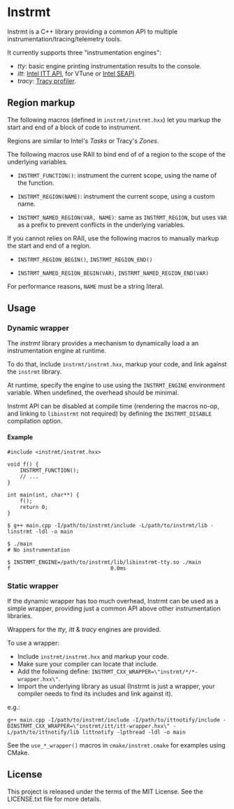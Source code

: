 # Instrmt

Instrmt is a C++ library providing a common API to multiple instrumentation/tracing/telemetry tools.

It currently supports three "instrumentation engines":

- _tty_: basic engine printing instrumentation results to the console.
- _itt_: [Intel ITT API](https://software.intel.com/content/www/us/en/develop/articles/intel-itt-api-open-source.html), for VTune or [Intel SEAPI](https://github.com/intel/IntelSEAPI).
- _tracy_: [Tracy profiler](https://github.com/wolfpld/tracy).

## Region markup

The following macros (defined in `instrmt/instrmt.hxx`) let you markup the start and end of a block of code to instrument.

Regions are similar to Intel's *Tasks* or Tracy's *Zones*.

The following macros use RAII to bind end of of a region to the scope of the underlying variables.

- `INSTRMT_FUNCTION()`: instrument the current scope, using the name of the function.

- `INSTRMT_REGION(NAME)`: instrument the current scope, using a custom name.

- `INSTRMT_NAMED_REGION(VAR, NAME)`: same as `INSTRMT_REGION`, but uses `VAR` as a prefix to prevent conflicts in the underlying variables.

If you cannot relies on RAII, use the following macros to manually markup the start and end of a region.

- `INSTRMT_REGION_BEGIN()`, `INSTRMT_REGION_END()`

- `INSTRMT_NAMED_REGION_BEGIN(VAR)`, `INSTRMT_NAMED_REGION_END(VAR)`

For performance reasons, `NAME` must be a string literal.

## Usage

### Dynamic wrapper

The *instrmt* library provides a mechanism to dynamically load a an instrumentation engine at runtime.

To do that, include `instrmt/instrmt.hxx`, markup your code, and link against the `instrmt` library.

At runtime, specify the engine to use using the `INSTRMT_ENGINE` environment variable. When undefined, the overhead should be minimal.

Instrmt API can be disabled at compile time (rendering the macros no-op, and linking to `libinstrmt` not required) by defining the `INSTRMT_DISABLE` compilation option.

#### Example

```
#include <instrmt/instrmt.hxx>

void f() {
    INSTRMT_FUNCTION();
    // ...
}

int main(int, char**) {
    f();
    return 0;
}
```

```
$ g++ main.cpp -I/path/to/instrmt/include -L/path/to/instrmt/lib -linstrmt -ldl -o main

$ ./main
# No instrumentation

$ INSTRMT_ENGINE=/path/to/instrmt/lib/libinstrmt-tty.so ./main
f                                0.0ms
```

### Static wrapper

If the dynamic wrapper has too much overhead, Instrmt can be used as a simple wrapper, providing just a common API above other instrumentation libraries.

Wrappers for the _tty_, _itt_ & _tracy_ engines are provided.

To use a wrapper:

- Include `instrmt/instrmt.hxx` and markup your code.
- Make sure your compiler can locate that include.
- Add the following define: `INSTRMT_CXX_WRAPPER=\"instrmt/*/*-wrapper.hxx\"`.
- Import the underlying library as usual (Instrmt is just a wrapper, your compiler needs to find its includes and link against it).

e.g.:

`g++ main.cpp -I/path/to/instrmt/include -I/path/to/ittnotify/include -DINSTRMT_CXX_WRAPPER=\"instrmt/itt/itt-wrapper.hxx\" -L/path/to/ittnotify/lib littnotify -lpthread -ldl -o main`

See the `use_*_wrapper()` macros in `cmake/instrmt.cmake` for examples using CMake.

## License

This project is released under the terms of the MIT License. See the LICENSE.txt file for more details.

